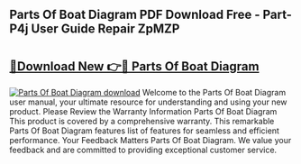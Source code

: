 ## Parts Of Boat Diagram PDF Download Free - Part-P4j User Guide Repair ZpMZP

# <h2><a href="http://dfkxbqp.blite.top/?on=Parts+Of+Boat+Diagram">🔗Download New 👉🔴 Parts Of Boat Diagram</a></h2>

[![Parts Of Boat Diagram download](https://i.imgur.com/lujVjoI.png)](http://dfkxbqp.blite.top/?on=Parts+Of+Boat+Diagram)
Welcome to the Parts Of Boat Diagram user manual, your ultimate resource for understanding and using your new product. Please Review the Warranty Information Parts Of Boat Diagram This product is covered by a comprehensive warranty. This remarkable Parts Of Boat Diagram features list of features for seamless and efficient performance. Your Feedback Matters Parts Of Boat Diagram. We value your feedback and are committed to providing exceptional customer service.
